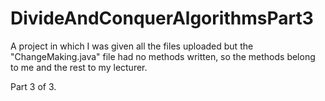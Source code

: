 # DivideAndConquerAlgorithmsPart3
A project in which I was given all the files uploaded but the "ChangeMaking.java" file had no methods written, so the methods belong to me and the rest to my lecturer.

Part 3 of 3.
